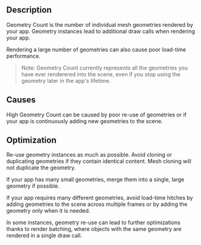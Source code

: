 ## Description
Geometry Count is the number of individual mesh geometries rendered by your app. Geometry instances lead to additional draw calls when rendering your app. 

Rendering a large number of geometries can also cause poor load-time performance.

> Note: Geometry Count currently represents all the geometries you have ever renderered into the scene, even if you stop using the geometry later in the app's lifetime.

## Causes
High Geometry Count can be caused by poor re-use of geometries or if your app is continuously adding new geometries to the scene.

## Optimization
Re-use geometry instances as much as possible. Avoid cloning or duplicating geometries if they contain identical content. Mesh cloning will not duplicate the geometry.

If your app has many small geometries, merge them into a single, large geometry if possible.

If your app requires many different geometries, avoid load-time hitches by adding geometries to the scene across multiple frames or by adding the geometry only when it is needed.

In some instances, geometry re-use can lead to further optimizations thanks to render batching, where objects with the same geometry are rendered in a single draw call.
